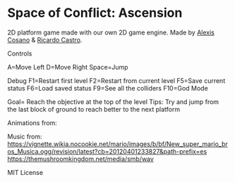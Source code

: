 # Space of Conflict: Ascension
2D platform game made with our own 2D game engine.
Made by [Alexis Cosano](https://github.com/AlexisCosano) & [Ricardo Castro](https://github.com/RicardoCV2).

Controls

A=Move Left
D=Move Right
Space=Jump

Debug
F1=Restart first level
F2=Restart from current level
F5=Save current status
F6=Load saved status
F9=See all the colliders
F10=God Mode

Goal= Reach the objective at the top of the level
Tips: Try and jump from the last block of ground to reach better to the next platform

Animations from:

Music from:
https://vignette.wikia.nocookie.net/mario/images/b/bf/New_super_mario_bros_Musica.ogg/revision/latest?cb=20120401233827&path-prefix=es
https://themushroomkingdom.net/media/smb/wav


MIT License


